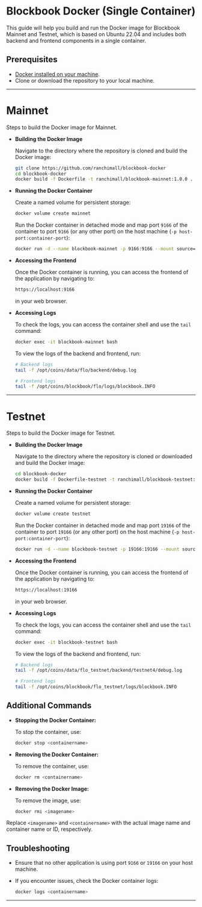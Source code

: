 # Blockbook Docker (Single Container)

This guide will help you build and run the Docker image for Blockbook Mainnet and Testnet, which is based on Ubuntu 22.04 and includes both backend and frontend components in a single container.

## Prerequisites

-   [Docker installed on your machine](https://docs.docker.com/engine/install/).
-   Clone or download the repository to your local machine.

---

# Mainnet

Steps to build the Docker image for Mainnet.

-   **Building the Docker Image**

    Navigate to the directory where the repository is cloned and build the Docker image:

    ```sh
    git clone https://github.com/ranchimall/blockbook-docker
    cd blockbook-docker
    docker build -f Dockerfile -t ranchimall/blockbook-mainnet:1.0.0 .
    ```

-   **Running the Docker Container**

    Create a named volume for persistent storage:

    ```sh
    docker volume create mainnet
    ```

    Run the Docker container in detached mode and map port `9166` of the container to port `9166` (or any other port) on the host machine (`-p host-port:container-port`):

    ```sh
    docker run -d --name blockbook-mainnet -p 9166:9166 --mount source=mainnet,target=/opt/coins ranchimall/blockbook-mainnet:1.0.0
    ```

-   **Accessing the Frontend**

    Once the Docker container is running, you can access the frontend of the application by navigating to:

    ```sh
    https://localhost:9166
    ```

    in your web browser.

-   **Accessing Logs**

    To check the logs, you can access the container shell and use the `tail` command:

    ```sh
    docker exec -it blockbook-mainnet bash
    ```

    To view the logs of the backend and frontend, run:

    ```sh
    # Backend logs
    tail -f /opt/coins/data/flo/backend/debug.log

    # Frontend logs
    tail -f /opt/coins/blockbook/flo/logs/blockbook.INFO
    ```

---

# Testnet

Steps to build the Docker image for Testnet.

-   **Building the Docker Image**

    Navigate to the directory where the repository is cloned or downloaded and build the Docker image:

    ```sh
    cd blockbook-docker
    docker build -f Dockerfile-testnet -t ranchimall/blockbook-testnet:1.0.0 .
    ```

-   **Running the Docker Container**

    Create a named volume for persistent storage:

    ```sh
    docker volume create testnet
    ```

    Run the Docker container in detached mode and map port `19166` of the container to port `19166` (or any other port) on the host machine (`-p host-port:container-port`):

    ```sh
    docker run -d --name blockbook-testnet -p 19166:19166 --mount source=testnet,target=/opt/coins ranchimall/blockbook-testnet:1.0.0
    ```

-   **Accessing the Frontend**

    Once the Docker container is running, you can access the frontend of the application by navigating to:

    ```sh
    https://localhost:19166
    ```

    in your web browser.

-   **Accessing Logs**

    To check the logs, you can access the container shell and use the `tail` command:

    ```sh
    docker exec -it blockbook-testnet bash
    ```

    To view the logs of the backend and frontend, run:

    ```sh
    # Backend logs
    tail -f /opt/coins/data/flo_testnet/backend/testnet4/debug.log

    # Frontend logs
    tail -f /opt/coins/blockbook/flo_testnet/logs/blockbook.INFO
    ```

## Additional Commands

-   **Stopping the Docker Container:**

    To stop the container, use:

    ```sh
    docker stop <containername>
    ```

-   **Removing the Docker Container:**

    To remove the container, use:

    ```sh
    docker rm <containername>
    ```

-   **Removing the Docker Image:**

    To remove the image, use:

    ```sh
    docker rmi <imagename>
    ```

Replace `<imagename>` and `<containername>` with the actual image name and container name or ID, respectively.

## Troubleshooting

-   Ensure that no other application is using port `9166` or `19166` on your host machine.
-   If you encounter issues, check the Docker container logs:

    ```sh
    docker logs <containername>
    ```

---
